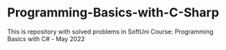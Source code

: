 # Programming-Basics-with-C-Sharp
This is repository with solved problems in SoftUni Course: Programming Basics with C# - May 2022